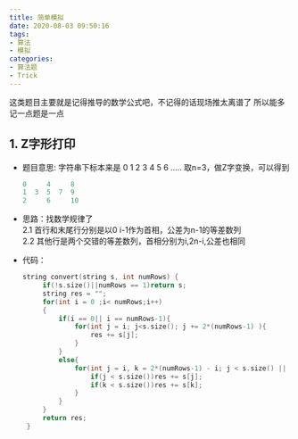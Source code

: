 ```yaml
---
title: 简单模拟
date: 2020-08-03 09:50:16
tags: 
- 算法 
- 模拟
categories: 
- 算法题
- Trick
---
```


这类题目主要就是记得推导的数学公式吧，不记得的话现场推太离谱了
所以能多记一点题是一点

## 1. Z字形打印

* 题目意思: 字符串下标本来是 0 1 2 3 4 5 6 .....
   取n=3，做Z字变换，可以得到

  ```c
  0     4     8
  1  3  5  7  9
  2     6     10
  ```

* 思路：找数学规律了</br>
   2.1 首行和末尾行分别是以0 i-1作为首相，公差为n-1的等差数列</br>
   2.2 其他行是两个交错的等差数列，首相分别为i,2n-i,公差也相同</br>

* 代码：

   ```c++
   string convert(string s, int numRows) {
        if(!s.size()||numRows == 1)return s;
        string res = "";
        for(int i = 0 ;i< numRows;i++)
        {
            if(i == 0|| i == numRows-1){
                for(int j = i; j<s.size(); j += 2*(numRows-1) ){
                    res += s[j];
                }
            }
            else{
                for(int j = i, k = 2*(numRows-1) - i; j < s.size() || k<s.size() ; j += 2*(numRows-1),k += 2*(numRows-1)){
                    if(j < s.size())res += s[j];
                    if(k < s.size())res += s[k];
                }
            }
        }
        return res;
    }
   ```
